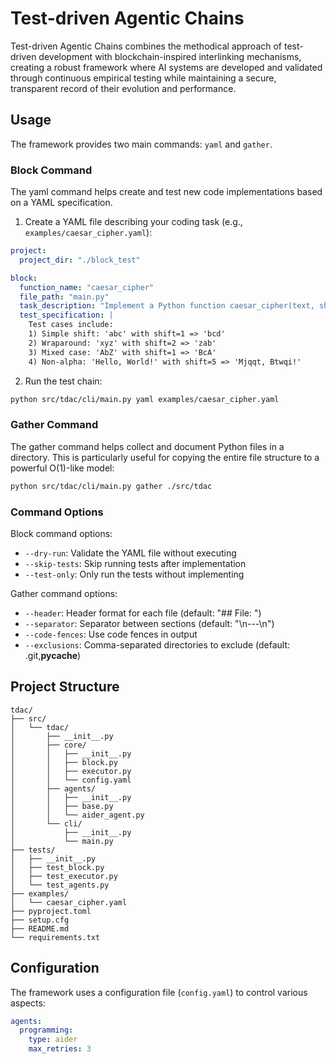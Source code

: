 # Test-driven Agentic Chains

Test-driven Agentic Chains combines the methodical approach of test-driven development with blockchain-inspired interlinking mechanisms, creating a robust framework where AI systems are developed and validated through continuous empirical testing while maintaining a secure, transparent record of their evolution and performance.

## Usage

The framework provides two main commands: `yaml` and `gather`.

### Block Command

The yaml command helps create and test new code implementations based on a YAML specification.

1. Create a YAML file describing your coding task (e.g., `examples/caesar_cipher.yaml`):

```yaml
project:
  project_dir: "./block_test"

block:
  function_name: "caesar_cipher"
  file_path: "main.py"
  task_description: "Implement a Python function caesar_cipher(text, shift) that returns a new string where each alphabetic character in 'text' is shifted by 'shift' positions in the alphabet."
  test_specification: |
    Test cases include:
    1) Simple shift: 'abc' with shift=1 => 'bcd'
    2) Wraparound: 'xyz' with shift=2 => 'zab'
    3) Mixed case: 'AbZ' with shift=1 => 'BcA'
    4) Non-alpha: 'Hello, World!' with shift=5 => 'Mjqqt, Btwqi!'
```

2. Run the test chain:

```bash
python src/tdac/cli/main.py yaml examples/caesar_cipher.yaml
```

### Gather Command

The gather command helps collect and document Python files in a directory. This is particularly useful for copying the entire file structure to a powerful O(1)-like model:

```bash
python src/tdac/cli/main.py gather ./src/tdac
```

### Command Options

Block command options:
- `--dry-run`: Validate the YAML file without executing
- `--skip-tests`: Skip running tests after implementation
- `--test-only`: Only run the tests without implementing

Gather command options:
- `--header`: Header format for each file (default: "## File: ")
- `--separator`: Separator between sections (default: "\n---\n")
- `--code-fences`: Use code fences in output
- `--exclusions`: Comma-separated directories to exclude (default: .git,__pycache__)

## Project Structure

```
tdac/
├── src/
│   └── tdac/
│       ├── __init__.py
│       ├── core/
│       │   ├── __init__.py
│       │   ├── block.py
│       │   ├── executor.py
│       │   └── config.yaml
│       ├── agents/
│       │   ├── __init__.py
│       │   ├── base.py
│       │   └── aider_agent.py
│       └── cli/
│           ├── __init__.py
│           └── main.py
├── tests/
│   ├── __init__.py
│   ├── test_block.py
│   ├── test_executor.py
│   └── test_agents.py
├── examples/
│   └── caesar_cipher.yaml
├── pyproject.toml
├── setup.cfg
├── README.md
└── requirements.txt
```

## Configuration

The framework uses a configuration file (`config.yaml`) to control various aspects:

```yaml
agents:
  programming:
    type: aider
    max_retries: 3
```
